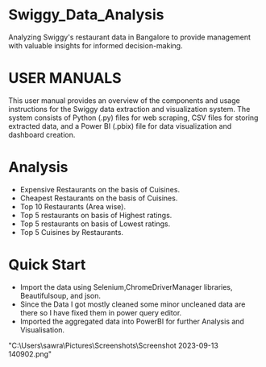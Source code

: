 # Swiggy_Data_Analysis
Analyzing Swiggy's restaurant data in Bangalore to provide management with valuable insights for informed decision-making.

# USER MANUALS
This user manual provides an overview of the components and usage instructions for the Swiggy data extraction and visualization system. The system consists of Python (.py) files for web scraping, CSV files for storing extracted data, and a Power BI (.pbix) file for data visualization and dashboard creation.

# Analysis
- Expensive Restaurants on the basis of Cuisines.
- Cheapest Restaurants on the basis of Cuisines.
- Top 10 Restaurants (Area wise).
- Top 5 restaurants on basis of Highest ratings.
- Top 5 restaurants on basis of Lowest ratings.
- Top 5 Cuisines by Restaurants.


# Quick Start
- Import the data using Selenium,ChromeDriverManager libraries, Beautifulsoup, and json.
- Since the Data I got mostly cleaned some minor uncleaned data are there so I have fixed them in power query editor.
- Imported the aggregated data into PowerBI for further Analysis and Visualisation.



"C:\Users\sawra\Pictures\Screenshots\Screenshot 2023-09-13 140902.png"




